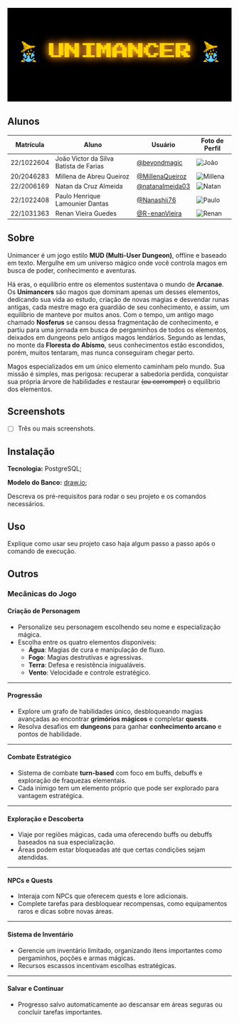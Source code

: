 ![unimancer-mage](/img/animation.gif)

## Alunos

| Matrícula  | Aluno                                  | Usuário                                               | Foto de Perfil                                      |
| ---------- | -------------------------------------- | ---------------------------------------------------- | -------------------------------------------------- |
| 22/1022604 | João Victor da Silva Batista de Farias | [@beyondmagic](https://github.com/beyondmagic)       | ![João](https://github.com/beyondmagic.png?size=50) |
| 20/2046283 | Millena de Abreu Queiroz               | [@MillenaQueiroz](https://github.com/MillenaQueiroz) | ![Millena](https://github.com/MillenaQueiroz.png?size=50) |
| 22/2006169 | Natan da Cruz Almeida                  | [@natanalmeida03](https://github.com/natanalmeida03) | ![Natan](https://github.com/natanalmeida03.png?size=50) |
| 22/1022408 | Paulo Henrique Lamounier Dantas        | [@Nanashii76](https://github.com/Nanashii76)         | ![Paulo](https://github.com/Nanashii76.png?size=50) |
| 22/1031363 | Renan Vieira Guedes                    | [@R-enanVieira](https://github.com/R-enanVieira)     | ![Renan](https://github.com/R-enanVieira.png?size=50) |

## Sobre 

Unimancer é um jogo estilo **MUD (Multi-User Dungeon)**, offline e baseado em texto. Mergulhe em um universo mágico onde você controla magos em busca de poder, conhecimento e aventuras.

Há eras, o equilíbrio entre os elementos sustentava o mundo de **Arcanae**. Os **Unimancers** são magos que dominam apenas um desses elementos, dedicando sua vida ao estudo, criação de novas magias e desvendar runas antigas, cada mestre mago era guardião de seu conhecimento, e assim, um equilíbrio de manteve por muitos anos. Com o tempo, um antigo mago chamado **Nosferus** se cansou dessa fragmentação de conhecimento, e partiu para uma jornada em busca de pergaminhos de todos os elementos, deixados em dungeons pelo antigos magos lendários. Segundo as lendas, no monte da **Floresta do Abismo**, seus conhecimentos estão escondidos, porém, muitos tentaram, mas nunca conseguiram chegar perto.

Magos especializados em um único elemento caminham pelo mundo. Sua missão é simples, mas perigosa: recuperar a sabedoria perdida, conquistar sua própria árvore de habilidades e restaurar ~~(ou corromper)~~ o equilíbrio dos elementos.

## Screenshots

- [ ] Três ou mais screenshots.

## Instalação

**Tecnologia:** PostgreSQL;

**Modelo do Banco:** [draw.io](https://drive.google.com/file/d/14wc0GC0F9QGjhKfZOi1-kghpwYJfIDvr/view?usp=drive_link);

Descreva os pré-requisitos para rodar o seu projeto e os comandos necessários.

## Uso 
Explique como usar seu projeto caso haja algum passo a passo após o comando de execução.

## Outros
### **Mecânicas do Jogo**

#### **Criação de Personagem**

- Personalize seu personagem escolhendo seu nome e especialização mágica.
- Escolha entre os quatro elementos disponíveis:
    - **Água**: Magias de cura e manipulação de fluxo.
    - **Fogo**: Magias destrutivas e agressivas.
    - **Terra**: Defesa e resistência inigualáveis.
    - **Vento**: Velocidade e controle estratégico.

---

#### **Progressão**

- Explore um grafo de habilidades único, desbloqueando magias avançadas ao encontrar **grimórios mágicos** e completar **quests**.
- Resolva desafios em **dungeons** para ganhar **conhecimento arcano** e pontos de habilidade.

---

#### **Combate Estratégico**

- Sistema de combate **turn-based** com foco em buffs, debuffs e exploração de fraquezas elementais.
- Cada inimigo tem um elemento próprio que pode ser explorado para vantagem estratégica.

---

#### **Exploração e Descoberta**

- Viaje por regiões mágicas, cada uma oferecendo buffs ou debuffs baseados na sua especialização.
- Áreas podem estar bloqueadas até que certas condições sejam atendidas.

---

#### **NPCs e Quests**

- Interaja com NPCs que oferecem quests e lore adicionais.
- Complete tarefas para desbloquear recompensas, como equipamentos raros e dicas sobre novas áreas.

---

#### **Sistema de Inventário**

- Gerencie um inventário limitado, organizando itens importantes como pergaminhos, poções e armas mágicas.
- Recursos escassos incentivam escolhas estratégicas.

---

#### **Salvar e Continuar**

- Progresso salvo automaticamente ao descansar em áreas seguras ou concluir tarefas importantes.